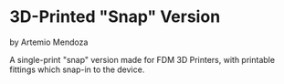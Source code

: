 # 3D-Printed "Snap" Version

by Artemio Mendoza

A single-print "snap" version made for FDM 3D Printers, with printable fittings which snap-in to the device.